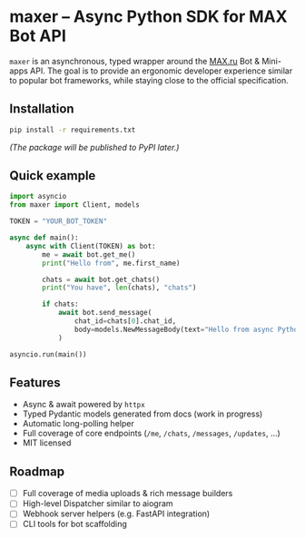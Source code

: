 # maxer – Async Python SDK for MAX Bot API

`maxer` is an asynchronous, typed wrapper around the [MAX.ru](https://max.ru) Bot & Mini-apps API. The goal is to provide an ergonomic developer experience similar to popular bot frameworks, while staying close to the official specification.

## Installation

```bash
pip install -r requirements.txt
```

*(The package will be published to PyPI later.)*

## Quick example

```python
import asyncio
from maxer import Client, models

TOKEN = "YOUR_BOT_TOKEN"

async def main():
    async with Client(TOKEN) as bot:
        me = await bot.get_me()
        print("Hello from", me.first_name)

        chats = await bot.get_chats()
        print("You have", len(chats), "chats")

        if chats:
            await bot.send_message(
                chat_id=chats[0].chat_id,
                body=models.NewMessageBody(text="Hello from async Python bot!"),
            )

asyncio.run(main())
```

## Features

* Async & await powered by `httpx`
* Typed Pydantic models generated from docs (work in progress)
* Automatic long-polling helper
* Full coverage of core endpoints (`/me`, `/chats`, `/messages`, `/updates`, ...)
* MIT licensed

## Roadmap

- [ ] Full coverage of media uploads & rich message builders
- [ ] High-level Dispatcher similar to aiogram
- [ ] Webhook server helpers (e.g. FastAPI integration)
- [ ] CLI tools for bot scaffolding 